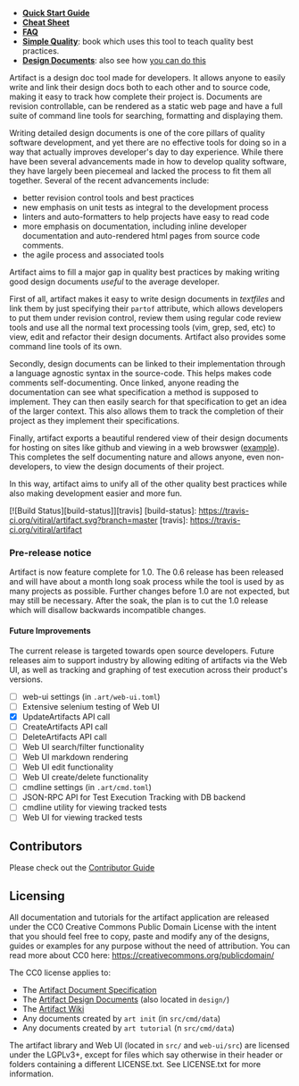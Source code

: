 - **[Quick Start Guide](docs/QuickStart.md)**
- **[Cheat Sheet](docs/CheatSheet.md)**
- **[FAQ](docs/FAQ.md)**
- **[Simple Quality][1]**: book which uses this tool to teach quality best
  practices.
- **[Design Documents][2]**: also see how [you can do this][3]

[1]: https://vitiral.gitbooks.io/simple-quality/content/
[2]: http://vitiral.github.io/artifact/#artifacts/REQ-1
[3]: https://github.com/vitiral/artifact/wiki/Exporting-Html

Artifact is a design doc tool made for developers. It allows anyone to
easily write and link their design docs both to each other and to source code,
making it easy to track how complete their project is.
Documents are revision controllable, can be rendered as a static
web page and have a full suite of command line tools for searching,
formatting and displaying them.

Writing detailed design documents is one of the core pillars of quality
software development, and yet there are no effective tools for doing so in a
way that actually improves developer's day to day experience. While there have
been several advancements made in how to develop quality software, they have
largely been piecemeal and lacked the process to fit them all together. Several
of the recent advancements include:
- better revision control tools and best practices
- new emphasis on unit tests as integral to the development process
- linters and auto-formatters to help projects have easy to read code
- more emphasis on documentation, including inline developer documentation and
  auto-rendered html pages from source code comments.
- the agile process and associated tools

Artifact aims to fill a major gap in quality best practices by making writing
good design documents *useful* to the average developer.

First of all, artifact makes it easy to write design documents in *textfiles*
and link them by just specifying their `partof` attribute, which allows
developers to put them under revision control, review them using regular code
review tools and use all the normal text processing tools (vim, grep, sed, etc)
to view, edit and refactor their design documents. Artifact also provides some
command line tools of its own.

Secondly, design documents can be linked to their implementation through a
language agnostic syntax in the source-code. This helps makes code comments
self-documenting. Once linked, anyone reading the documentation can see what
specification a method is supposed to implement. They can then easily search
for that specification to get an idea of the larger context. This also allows
them to track the completion of their project as they implement their
specifications.

Finally, artifact exports a beautiful rendered view of their design documents
for hosting on sites like github and viewing in a web browswer ([example][2]).
This completes the self documenting nature and allows anyone, even
non-developers, to view the design documents of their project.

In this way, artifact aims to unify all of the other quality best practices
while also making development easier and more fun.

[![Build Status][build-status]][travis]
[build-status]: https://travis-ci.org/vitiral/artifact.svg?branch=master
[travis]: https://travis-ci.org/vitiral/artifact

### Pre-release notice
Artifact is now feature complete for 1.0. The 0.6 release has been released and
will have about a month long soak process while the tool is used by as many
projects as possible. Further changes before 1.0 are not expected, but may
still be necessary. After the soak, the plan is to cut the 1.0 release which
will disallow backwards incompatible changes.

#### Future Improvements
The current release is targeted towards open source developers. Future releases
aim to support industry by allowing editing of artifacts via the Web UI, as
well as tracking and graphing of test execution across their product's versions.

- [ ] web-ui settings (in `.art/web-ui.toml`)
- [ ] Extensive selenium testing of Web UI
- [x] UpdateArtifacts API call
- [ ] CreateArtifacts API call
- [ ] DeleteArtifacts API call
- [ ] Web UI search/filter functionality
- [ ] Web UI markdown rendering
- [ ] Web UI edit functionality
- [ ] Web UI create/delete functionality
- [ ] cmdline settings (in `.art/cmd.toml`)
- [ ] JSON-RPC API for Test Execution Tracking with DB backend
- [ ] cmdline utility for viewing tracked tests
- [ ] Web UI for viewing tracked tests

## Contributors

Please check out the [Contributor Guide][20]

[20]: https://github.com/vitiral/artifact/wiki/Contributor-Guide

## Licensing
All documentation and tutorials for the artifact application are released under
the CC0 Creative Commons Public Domain License with the intent that you should
feel free to copy, paste and modify any of the designs, guides or examples
for any purpose without the need of attribution. You can read more about CC0 here:
https://creativecommons.org/publicdomain/

The CC0 license applies to:
- The [Artifact Document Specification](docs/DOC-SPEC.md)
- The [Artifact Design Documents](http://vitiral.github.io/artifact/#artifacts/REQ-1)
    (also located in `design/`)
- The [Artifact Wiki](https://github.com/vitiral/artifact/wiki)
- Any documents created by `art init` (in `src/cmd/data`)
- Any documents created by `art tutorial` (n `src/cmd/data`)

The artifact library and Web UI (located in `src/` and `web-ui/src`) are licensed
under the LGPLv3+, except for files which say otherwise in their header or folders
containing a different LICENSE.txt. See LICENSE.txt for more information.
